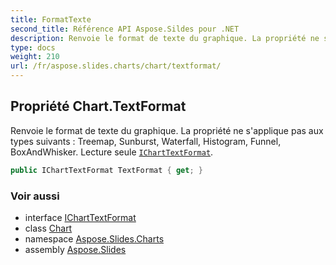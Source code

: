 ```yaml
---
title: FormatTexte
second_title: Référence API Aspose.Sildes pour .NET
description: Renvoie le format de texte du graphique. La propriété ne s'applique pas aux types suivants  Treemap, Sunburst, Waterfall, Histogram, Funnel, BoxAndWhisker. Lecture seule IChartTextFormat aspose.slides.charts/icharttextformat.
type: docs
weight: 210
url: /fr/aspose.slides.charts/chart/textformat/
---
```


## Propriété Chart.TextFormat

Renvoie le format de texte du graphique. La propriété ne s'applique pas aux types suivants : Treemap, Sunburst, Waterfall, Histogram, Funnel, BoxAndWhisker. Lecture seule [`IChartTextFormat`](../../icharttextformat).

```csharp
public IChartTextFormat TextFormat { get; }
```

### Voir aussi

* interface [IChartTextFormat](../../icharttextformat)
* class [Chart](../../chart)
* namespace [Aspose.Slides.Charts](../../chart)
* assembly [Aspose.Slides](../../../)

<!-- NE PAS ÉDITER : généré par xmldocmd pour Aspose.Slides.dll -->